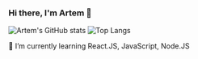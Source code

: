 ### Hi there, I'm Artem 👋
![Artem's GitHub stats](https://github-readme-stats.vercel.app/api?username=artemmatiushenko1&count_private=true&show_icons=true)
![Top Langs](https://github-readme-stats.vercel.app/api/top-langs/?username=artemmatiushenko1)

 🌱 I’m currently learning React.JS, JavaScript, Node.JS
